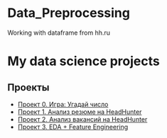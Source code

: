 # Data_Preprocessing
Working with dataframe from hh.ru 

# My data science projects




## Проекты


* [Проект 0. Игра: Угадай число](https://github.com/hremeus/binary_search/tree/main/project_0)
* [Проект 1. Анализ резюме на HeadHunter](https://github.com/hremeus/Data_Preprocessing/tree/main/project_1)
* [Проект 2. Анализ вакансий на HeadHunter](https://github.com/hremeus/PosgreSQL_via_psycopg2_DM/tree/master/project_2)
* [Проект 3. EDA + Feature Engineering](https://github.com/hremeus/Eda_Feature_engineering/tree/master/project_3)
